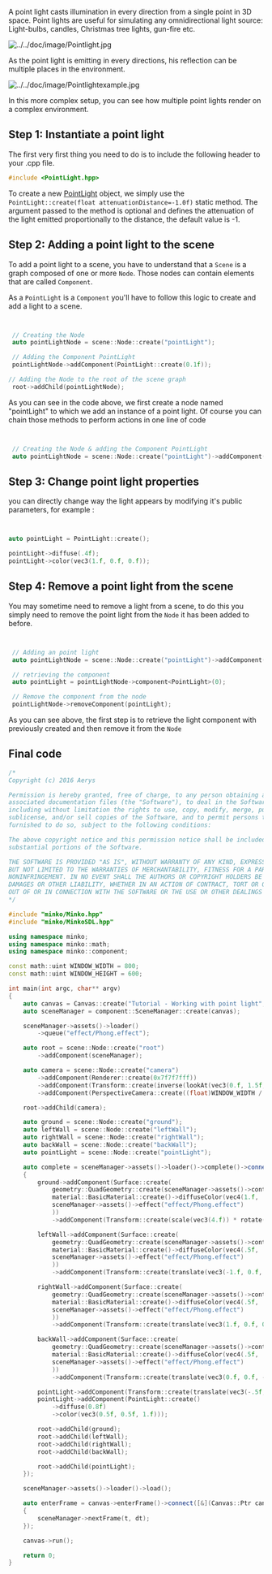 A point light casts illumination in every direction from a single point in 3D space. Point lights are useful for simulating any omnidirectional light source: Light-bulbs, candles, Christmas tree lights, gun-fire etc.

![](../../doc/image/Pointlight.jpg "../../doc/image/Pointlight.jpg")

As the point light is emitting in every directions, his reflection can be multiple places in the environment.

![](../../doc/image/Pointlightexample.jpg "../../doc/image/Pointlightexample.jpg")

In this more complex setup, you can see how multiple point lights render on a complex environment.

Step 1: Instantiate a point light
---------------------------------

The first very first thing you need to do is to include the following header to your .cpp file.

```cpp
#include <PointLight.hpp>
```


To create a new [PointLight](http://doc.v3.minko.io/reference/classminko_1_1component_1_1_point_light.html) object, we simply use the `PointLight::create(float attenuationDistance=-1.0f)` static method. The argument passed to the method is optional and defines the attenuation of the light emitted proportionally to the distance, the default value is -1.

Step 2: Adding a point light to the scene
-----------------------------------------

To add a point light to a scene, you have to understand that a `Scene` is a graph composed of one or more `Node`. Those nodes can contain elements that are called `Component`.

As a `PointLight` is a `Component` you'll have to follow this logic to create and add a light to a scene.

```cpp


 // Creating the Node
 auto pointLightNode = scene::Node::create("pointLight");

 // Adding the Component PointLight
 pointLightNode->addComponent(PointLight::create(0.1f));

// Adding the Node to the root of the scene graph
 root->addChild(pointLightNode);

```


As you can see in the code above, we first create a node named "pointLight" to which we add an instance of a point light. Of course you can chain those methods to perform actions in one line of code

```cpp


 // Creating the Node & adding the Component PointLight
 auto pointLightNode = scene::Node::create("pointLight")->addComponent(PointLight::create(0.1f));

```


Step 3: Change point light properties
-------------------------------------

you can directly change way the light appears by modifying it's public parameters, for example :

```cpp


auto pointLight = PointLight::create();

pointLight->diffuse(.4f);
pointLight->color(vec3(1.f, 0.f, 0.f));
```


Step 4: Remove a point light from the scene
-------------------------------------------

You may sometime need to remove a light from a scene, to do this you simply need to remove the point light from the `Node` it has been added to before.

```cpp


 // Adding an point light
 auto pointLightNode = scene::Node::create("pointLight")->addComponent(PointLight::create(0.1f));

 // retrieving the component
 auto pointLight = pointLightNode->component<PointLight>(0);

 // Remove the component from the node
 pointLightNode->removeComponent(pointLight);

```


As you can see above, the first step is to retrieve the light component with previously created and then remove it from the `Node`

Final code
----------

```cpp
/*
Copyright (c) 2016 Aerys

Permission is hereby granted, free of charge, to any person obtaining a copy of this software and
associated documentation files (the "Software"), to deal in the Software without restriction,
including without limitation the rights to use, copy, modify, merge, publish, distribute,
sublicense, and/or sell copies of the Software, and to permit persons to whom the Software is
furnished to do so, subject to the following conditions:

The above copyright notice and this permission notice shall be included in all copies or
substantial portions of the Software.

THE SOFTWARE IS PROVIDED "AS IS", WITHOUT WARRANTY OF ANY KIND, EXPRESS OR IMPLIED, INCLUDING
BUT NOT LIMITED TO THE WARRANTIES OF MERCHANTABILITY, FITNESS FOR A PARTICULAR PURPOSE AND
NONINFRINGEMENT. IN NO EVENT SHALL THE AUTHORS OR COPYRIGHT HOLDERS BE LIABLE FOR ANY CLAIM,
DAMAGES OR OTHER LIABILITY, WHETHER IN AN ACTION OF CONTRACT, TORT OR OTHERWISE, ARISING FROM,
OUT OF OR IN CONNECTION WITH THE SOFTWARE OR THE USE OR OTHER DEALINGS IN THE SOFTWARE.
*/

#include "minko/Minko.hpp"
#include "minko/MinkoSDL.hpp"

using namespace minko;
using namespace minko::math;
using namespace minko::component;

const math::uint WINDOW_WIDTH = 800;
const math::uint WINDOW_HEIGHT = 600;

int	main(int argc, char** argv)
{
	auto canvas = Canvas::create("Tutorial - Working with point light", WINDOW_WIDTH, WINDOW_HEIGHT);
	auto sceneManager = component::SceneManager::create(canvas);

	sceneManager->assets()->loader()
		->queue("effect/Phong.effect");

	auto root = scene::Node::create("root")
		->addComponent(sceneManager);

	auto camera = scene::Node::create("camera")
		->addComponent(Renderer::create(0x7f7f7fff))
		->addComponent(Transform::create(inverse(lookAt(vec3(0.f, 1.5f, 2.3f), vec3(), vec3(0.f, 1.f, 0.f)))))
		->addComponent(PerspectiveCamera::create((float)WINDOW_WIDTH / (float)WINDOW_HEIGHT, (float)M_PI * 0.25f, .1f, 1000.f));

	root->addChild(camera);

	auto ground = scene::Node::create("ground");
	auto leftWall = scene::Node::create("leftWall");
	auto rightWall = scene::Node::create("rightWall");
	auto backWall = scene::Node::create("backWall");
	auto pointLight = scene::Node::create("pointLight");

	auto complete = sceneManager->assets()->loader()->complete()->connect([&](file::Loader::Ptr loader)
	{
		ground->addComponent(Surface::create(
			geometry::QuadGeometry::create(sceneManager->assets()->context()),
			material::BasicMaterial::create()->diffuseColor(vec4(1.f, .5f, .5f, 1.f)),
			sceneManager->assets()->effect("effect/Phong.effect")
			))
			->addComponent(Transform::create(scale(vec3(4.f)) * rotate(static_cast<float>(-M_PI_2), vec3(1.f, 0.f, 0.f))));

		leftWall->addComponent(Surface::create(
			geometry::QuadGeometry::create(sceneManager->assets()->context()),
			material::BasicMaterial::create()->diffuseColor(vec4(.5f, .5f, .5f, 1.f)),
			sceneManager->assets()->effect("effect/Phong.effect")
			))
			->addComponent(Transform::create(translate(vec3(-1.f, 0.f, 0.f)) * (scale(vec3(4.f)) * rotate(static_cast<float>(M_PI_2), vec3(0.f, 1.f, 0.f)))));

		rightWall->addComponent(Surface::create(
			geometry::QuadGeometry::create(sceneManager->assets()->context()),
			material::BasicMaterial::create()->diffuseColor(vec4(.5f, .5f, .5f, 1.f)),
			sceneManager->assets()->effect("effect/Phong.effect")
			))
			->addComponent(Transform::create(translate(vec3(1.f, 0.f, 0.f)) * (scale(vec3(4.f)) * rotate(static_cast<float>(-M_PI_2), vec3(0.f, 1.f, 0.f)))));

		backWall->addComponent(Surface::create(
			geometry::QuadGeometry::create(sceneManager->assets()->context()),
			material::BasicMaterial::create()->diffuseColor(vec4(.5f, .5f, .5f, 1.f)),
			sceneManager->assets()->effect("effect/Phong.effect")
			))
			->addComponent(Transform::create(translate(vec3(0.f, 0.f, -1.f)) * scale(vec3(4.f))));

		pointLight->addComponent(Transform::create(translate(vec3(-.5f, 0.3f, 0.f))));
		pointLight->addComponent(PointLight::create()
			->diffuse(0.8f)
			->color(vec3(0.5f, 0.5f, 1.f)));

		root->addChild(ground);
		root->addChild(leftWall);
		root->addChild(rightWall);
		root->addChild(backWall);

		root->addChild(pointLight);
	});

	sceneManager->assets()->loader()->load();

	auto enterFrame = canvas->enterFrame()->connect([&](Canvas::Ptr canvas, float t, float dt)
	{
		sceneManager->nextFrame(t, dt);
	});

	canvas->run();

	return 0;
}
```
